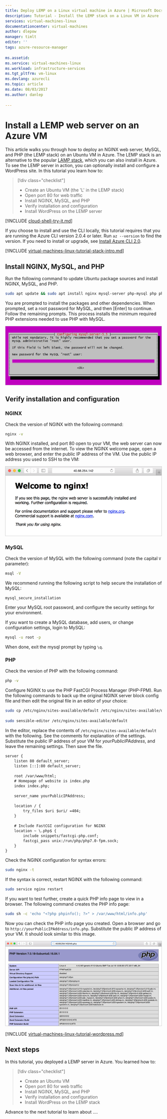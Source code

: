 ```yaml
---
title: Deploy LEMP on a Linux virtual machine in Azure | Microsoft Docs
description: Tutorial - Install the LEMP stack on a Linux VM in Azure
services: virtual-machines-linux
documentationcenter: virtual-machines
author: dlepow
manager: timlt
editor: ''
tags: azure-resource-manager

ms.assetid: 
ms.service: virtual-machines-linux
ms.workload: infrastructure-services
ms.tgt_pltfrm: vm-linux
ms.devlang: azurecli
ms.topic: article
ms.date: 08/03/2017
ms.author: danlep

---
```

# Install a LEMP web server on an Azure VM
This article walks you through how to deploy an NGINX web server, MySQL, and PHP (the LEMP stack) on an Ubuntu VM in Azure. The LEMP stack is an alternative to the popular [LAMP stack](tutorial-lamp-stack.md), which you can also install in Azure. To see the LEMP server in action, you can optionally install and configure a WordPress site. In this tutorial you learn how to:

> [!div class="checklist"]
> * Create an Ubuntu VM (the 'L' in the LEMP stack)
> * Open port 80 for web traffic
> * Install NGINX, MySQL, and PHP
> * Verify installation and configuration
> * Install WordPress on the LEMP server


[!INCLUDE [cloud-shell-try-it.md](../../../includes/cloud-shell-try-it.md)]

If you choose to install and use the CLI locally, this tutorial requires that you are running the Azure CLI version 2.0.4 or later. Run `az --version` to find the version. If you need to install or upgrade, see [Install Azure CLI 2.0]( /cli/azure/install-azure-cli). 

[!INCLUDE [virtual-machines-linux-tutorial-stack-intro.md](../../../includes/virtual-machines-linux-tutorial-stack-intro.md)]

## Install NGINX, MySQL, and PHP

Run the following command to update Ubuntu package sources and install NGINX, MySQL, and PHP. 

```bash
sudo apt update && sudo apt install nginx mysql-server php-mysql php php-fpm
```

You are prompted to install the packages and other dependencies. When prompted, set a root password for MySQL, and then [Enter] to continue. Follow the remaining prompts. This process installs the minimum required PHP extensions needed to use PHP with MySQL. 

![MySQL root password page][1]

## Verify installation and configuration


### NGINX

Check the version of NGINX with the following command:
```bash
nginx -v
```

With NGINX installed, and port 80 open to your VM, the web server can now be accessed from the internet. To view the NGINX welcome page, open a web browser, and enter the public IP address of the VM. Use the public IP address you used to SSH to the VM:

![NGINX default page][3]


### MySQL

Check the version of MySQL with the following command (note the capital `V` parameter):

```bash
msql -V
```

We recommend running the following script to help secure the installation of MySQL:

```bash
mysql_secure_installation
```

Enter your MySQL root password, and configure the security settings for your environment.

If you want to create a MySQL database, add users, or change configuration settings, login to MySQL:

```bash
mysql -u root -p
```

When done, exit the mysql prompt by typing `\q`.

### PHP

Check the version of PHP with the following command:

```bash
php -v
```

Configure NGINX to use the PHP FastCGI Process Manager (PHP-FPM). Run the following commands to back up the original NGINX server block config file and then edit the original file in an editor of your choice:

```bash
sudo cp /etc/nginx/sites-available/default /etc/nginx/sites-available/default_backup

sudo sensible-editor /etc/nginx/sites-available/default
```

In the editor, replace the contents of `/etc/nginx/sites-available/default` with the following. See the comments for explanation of the settings. Substitute the public IP address of your VM for *yourPublicIPAddress*, and leave the remaining settings. Then save the file.

```
server {
    listen 80 default_server;
    listen [::]:80 default_server;

    root /var/www/html;
    # Homepage of website is index.php
    index index.php;

    server_name yourPublicIPAddress;

    location / {
        try_files $uri $uri/ =404;
    }

    # Include FastCGI configuration for NGINX
    location ~ \.php$ {
        include snippets/fastcgi-php.conf;
        fastcgi_pass unix:/run/php/php7.0-fpm.sock;
    }
}
```

Check the NGINX configuration for syntax errors:

```bash
sudo nginx -t
```

If the syntax is correct, restart NGINX with the following command:

```bash
sudo service nginx restart
```

If you want to test further, create a quick PHP info page to view in a browser. The following command creates the PHP info page:

```bash
sudo sh -c 'echo "<?php phpinfo(); ?>" > /var/www/html/info.php'
```



Now you can check the PHP info page you created. Open a browser and go to `http://yourPublicIPAddress/info.php`. Substitute the public IP address of your VM. It should look similar to this image.

![PHP info page][2]


[!INCLUDE [virtual-machines-linux-tutorial-wordpress.md](../../../includes/virtual-machines-linux-tutorial-wordpress.md)]

## Next steps

In this tutorial, you deployed a LEMP server in Azure. You learned how to:

> [!div class="checklist"]
> * Create an Ubuntu VM
> * Open port 80 for web traffic
> * Install NGINX, MySQL, and PHP
> * Verify installation and configuration
> * Install WordPress on the LEMP stack

Advance to the next tutorial to learn about ....

[1]: ./media/tutorial-lemp-stack/configmysqlpassword-small.png
[2]: ./media/tutorial-lemp-stack/phpsuccesspage.png
[3]: ./media/tutorial-lemp-stack/nginx.png
